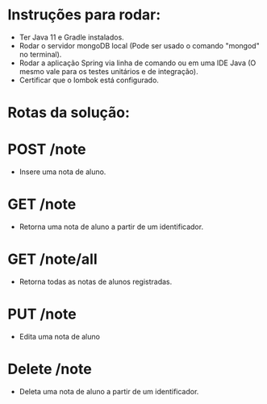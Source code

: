 # Instruções para rodar:
- Ter Java 11 e Gradle instalados.
- Rodar o servidor mongoDB local (Pode ser usado o comando "mongod" no terminal).
- Rodar a aplicação Spring via linha de comando ou em uma IDE Java (O mesmo vale para os testes unitários e de integração).
- Certificar que o lombok está configurado.

# Rotas da solução: 

# POST /note
- Insere uma nota de aluno.
# GET /note
- Retorna uma nota de aluno a partir de um identificador.
# GET /note/all
- Retorna todas as notas de alunos registradas.
# PUT /note
- Edita uma nota de aluno
# Delete /note
- Deleta uma nota de aluno a partir de um identificador.
